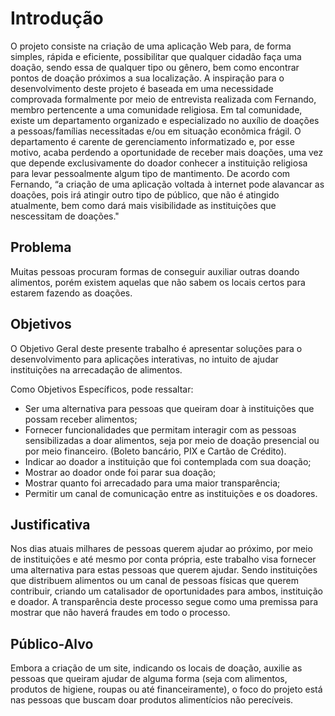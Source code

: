 # Introdução

O projeto consiste na criação de uma aplicação Web para, de forma simples, rápida e eficiente, possibilitar que qualquer cidadão faça uma doação, sendo essa de qualquer tipo ou gênero, bem como encontrar pontos de doação próximos a sua localização. A inspiração para o desenvolvimento deste projeto é baseada em uma necessidade  comprovada  formalmente  por  meio  de  entrevista  realizada  com  Fernando, membro pertencente a uma comunidade religiosa. Em tal comunidade, existe um departamento organizado e especializado no auxílio de doações a pessoas/famílias necessitadas e/ou em situação econômica frágil. O departamento é carente de gerenciamento informatizado e, por esse motivo, acaba perdendo a oportunidade de receber mais doações, uma vez que depende exclusivamente do doador conhecer a instituição religiosa para levar pessoalmente algum tipo de mantimento. De acordo com Fernando, “a criação de uma aplicação  voltada  à  internet  pode  alavancar  as  doações,  pois  irá  atingir outro tipo de público, que não é atingido atualmente, bem como dará mais visibilidade as instituições que nescessitam de doações."
## Problema
Muitas pessoas procuram formas de conseguir auxiliar outras doando alimentos, porém existem aquelas que não sabem os locais certos para estarem fazendo as doações. 

## Objetivos

O Objetivo Geral deste presente trabalho é apresentar soluções para o desenvolvimento para aplicações interativas, no intuito de ajudar instituições na arrecadação de alimentos.

Como Objetivos Específicos, pode ressaltar:

- Ser uma alternativa para pessoas que queiram doar à instituições que possam receber alimentos;
- Fornecer funcionalidades que permitam interagir com as pessoas sensibilizadas a doar alimentos, seja por meio de doação presencial ou por meio financeiro. (Boleto bancário, PIX e Cartão de Crédito).
- Indicar ao doador a instituição que foi contemplada com sua doação;
-  Mostrar ao doador onde foi parar sua doação;
- Mostrar quanto foi arrecadado para uma maior transparência;
- Permitir um canal de comunicação entre as instituições e os doadores.

## Justificativa

Nos dias atuais milhares de pessoas querem ajudar ao próximo, por meio de instituições e até mesmo por conta própria, este trabalho visa fornecer uma alternativa para estas pessoas que querem ajudar. Sendo instituições que distribuem alimentos ou um canal de pessoas físicas  que querem contribuir, criando um catalisador de oportunidades para ambos, instituição e doador.
A transparência deste processo segue como uma premissa para mostrar que não haverá fraudes em todo o processo.

## Público-Alvo

Embora a criação de um site, indicando os locais de doação, auxilie as pessoas que queiram  ajudar de alguma forma (seja com alimentos, produtos de higiene, roupas ou até financeiramente), o foco do projeto está nas pessoas que buscam doar produtos alimentícios não perecíveis. 
